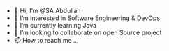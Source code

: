 - 👋 Hi, I’m @SA Abdullah
- 👀 I’m interested in Software Engineering & DevOps
- 🌱 I’m currently learning Java
- 💞️ I’m looking to collaborate on open Source project
- 📫 How to reach me ...

<!---
DibrajSarkar/DibrajSarkar is a ✨ special ✨ repository because its `README.md` (this file) appears on your GitHub profile.
You can click the Preview link to take a look at your changes.
--->
